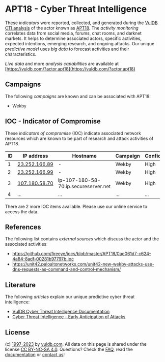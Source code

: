 # APT18 - Cyber Threat Intelligence

These _indicators_ were reported, collected, and generated during the [VulDB CTI analysis](https://vuldb.com/?kb.cti) of the actor known as [APT18](https://vuldb.com/?actor.apt18). The _activity monitoring_ correlates data from social media, forums, chat rooms, and darknet markets. It helps to determine associated actors, specific activities, expected intentions, emerging research, and ongoing attacks. Our unique _predictive model_ uses _big data_ to forecast activities and their characteristics.

_Live data_ and more _analysis capabilities_ are available at [https://vuldb.com/?actor.apt18](https://vuldb.com/?actor.apt18)

## Campaigns

The following _campaigns_ are known and can be associated with APT18:

* Wekby

## IOC - Indicator of Compromise

These _indicators of compromise_ (IOC) indicate associated network resources which are known to be part of research and attack activities of APT18.

ID | IP address | Hostname | Campaign | Confidence
-- | ---------- | -------- | -------- | ----------
1 | [23.252.166.89](https://vuldb.com/?ip.23.252.166.89) | - | Wekby | High
2 | [23.252.166.99](https://vuldb.com/?ip.23.252.166.99) | - | Wekby | High
3 | [107.180.58.70](https://vuldb.com/?ip.107.180.58.70) | ip-107-180-58-70.ip.secureserver.net | Wekby | High
4 | ... | ... | ... | ...

There are 2 more IOC items available. Please use our online service to access the data.

## References

The following list contains _external sources_ which discuss the actor and the associated activities:

* https://github.com/fireeye/iocs/blob/master/APT18/0ae061d7-c624-4a84-8adf-00281b97797b.ioc
* https://unit42.paloaltonetworks.com/unit42-new-wekby-attacks-use-dns-requests-as-command-and-control-mechanism/

## Literature

The following _articles_ explain our unique predictive cyber threat intelligence:

* [VulDB Cyber Threat Intelligence Documentation](https://vuldb.com/?kb.cti)
* [Cyber Threat Intelligence - Early Anticipation of Attacks](https://www.scip.ch/en/?labs.20201022)

## License

(c) [1997-2023](https://vuldb.com/?kb.changelog) by [vuldb.com](https://vuldb.com/?kb.about). All data on this page is shared under the license [CC BY-NC-SA 4.0](https://creativecommons.org/licenses/by-nc-sa/4.0/). Questions? Check the [FAQ](https://vuldb.com/?kb.faq), read the [documentation](https://vuldb.com/?kb) or [contact us](https://vuldb.com/?contact)!
